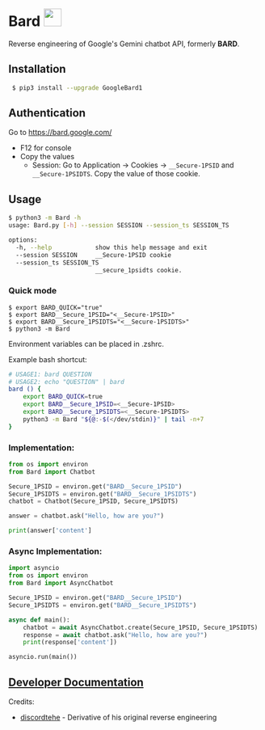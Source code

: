 # Bard <img src="https://www.gstatic.com/lamda/images/favicon_v1_150160cddff7f294ce30.svg" width="35px" />
Reverse engineering of Google's Gemini chatbot API, formerly **BARD**.

## Installation
```bash
 $ pip3 install --upgrade GoogleBard1
```

## Authentication
Go to https://bard.google.com/

- F12 for console
- Copy the values
  - Session: Go to Application → Cookies → `__Secure-1PSID` and `__Secure-1PSIDTS`. Copy the value of those cookie.

## Usage

```bash
$ python3 -m Bard -h
usage: Bard.py [-h] --session SESSION --session_ts SESSION_TS

options:
  -h, --help            show this help message and exit
  --session SESSION     __Secure-1PSID cookie
  --session_ts SESSION_TS
                        __secure_1psidts cookie.
```

### Quick mode
```
$ export BARD_QUICK="true"
$ export BARD__Secure_1PSID="<__Secure-1PSID>"
$ export BARD__Secure_1PSIDTS="<__Secure-1PSIDTS>"
$ python3 -m Bard
```
Environment variables can be placed in .zshrc.

Example bash shortcut:
```bash
# USAGE1: bard QUESTION
# USAGE2: echo "QUESTION" | bard
bard () {
	export BARD_QUICK=true
	export BARD__Secure_1PSID=<__Secure-1PSID>
	export BARD__Secure_1PSIDTS=<__Secure-1PSIDTS>
	python3 -m Bard "${@:-$(</dev/stdin)}" | tail -n+7
}
```

### Implementation:
```python
from os import environ
from Bard import Chatbot

Secure_1PSID = environ.get("BARD__Secure_1PSID")
Secure_1PSIDTS = environ.get("BARD__Secure_1PSIDTS")
chatbot = Chatbot(Secure_1PSID, Secure_1PSIDTS)

answer = chatbot.ask("Hello, how are you?")

print(answer['content']
```

### Async Implementation:
```python
import asyncio
from os import environ
from Bard import AsyncChatbot

Secure_1PSID = environ.get("BARD__Secure_1PSID")
Secure_1PSIDTS = environ.get("BARD__Secure_1PSIDTS")

async def main():
    chatbot = await AsyncChatbot.create(Secure_1PSID, Secure_1PSIDTS)
    response = await chatbot.ask("Hello, how are you?")
    print(response['content'])

asyncio.run(main())
```

## [Developer Documentation](https://github.com/Simatwa/Bard/blob/main/DOCUMENTATION.md)

Credits:
- [discordtehe](https://github.com/discordtehe) - Derivative of his original reverse engineering
